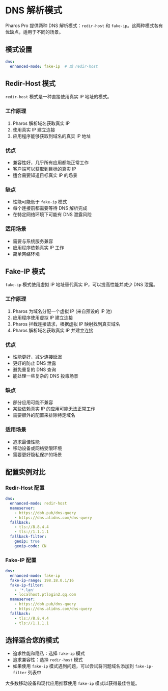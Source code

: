 # DNS 解析模式

Pharos Pro 提供两种 DNS 解析模式：`redir-host` 和 `fake-ip`。这两种模式各有优缺点，适用于不同的场景。

## 模式设置

```yaml
dns:
  enhanced-mode: fake-ip  # 或 redir-host
```

## Redir-Host 模式

`redir-host` 模式是一种直接使用真实 IP 地址的模式。

### 工作原理

1. Pharos 解析域名获取真实 IP
2. 使用真实 IP 建立连接
3. 应用程序能够获取到域名的真实 IP 地址

### 优点

- 兼容性好，几乎所有应用都能正常工作
- 客户端可以获取到目标的真实 IP
- 适合需要知道目标真实 IP 的场景

### 缺点

- 性能可能低于 `fake-ip` 模式
- 每个连接前都需要等待 DNS 解析完成
- 在特定网络环境下可能有 DNS 泄露风险

### 适用场景

- 需要与系统服务兼容
- 应用程序依赖真实 IP 工作
- 简单网络环境

## Fake-IP 模式

`fake-ip` 模式使用虚拟 IP 地址替代真实 IP，可以提高性能并减少 DNS 泄露。

### 工作原理

1. Pharos 为域名分配一个虚拟 IP (来自预设的 IP 池)
2. 应用程序使用虚拟 IP 建立连接
3. Pharos 拦截连接请求，根据虚拟 IP 映射找到真实域名
4. Pharos 解析域名获取真实 IP 并建立连接

### 优点

- 性能更好，减少连接延迟
- 更好的防止 DNS 泄露
- 避免重复的 DNS 查询
- 能处理一些复杂的 DNS 投毒场景

### 缺点

- 部分应用可能不兼容
- 某些依赖真实 IP 的应用可能无法正常工作
- 需要额外的配置来排除特定域名

### 适用场景

- 追求最佳性能
- 移动设备或网络受限环境
- 需要更好隐私保护的场景

## 配置实例对比

### Redir-Host 配置

```yaml
dns:
  enhanced-mode: redir-host
  nameserver:
    - https://doh.pub/dns-query
    - https://dns.alidns.com/dns-query
  fallback:
    - tls://8.8.4.4
    - tls://1.1.1.1
  fallback-filter:
    geoip: true
    geoip-code: CN
```

### Fake-IP 配置

```yaml
dns:
  enhanced-mode: fake-ip
  fake-ip-range: 198.18.0.1/16
  fake-ip-filter:
    - '*.lan'
    - localhost.ptlogin2.qq.com
  nameserver:
    - https://doh.pub/dns-query
    - https://dns.alidns.com/dns-query
  fallback:
    - tls://8.8.4.4
    - tls://1.1.1.1
```

## 选择适合您的模式

- 追求性能和隐私：选择 `fake-ip` 模式
- 追求兼容性：选择 `redir-host` 模式
- 如果使用 `fake-ip` 模式遇到问题，可以尝试将问题域名添加到 `fake-ip-filter` 列表中

大多数移动设备和现代应用推荐使用 `fake-ip` 模式以获得最佳性能。 